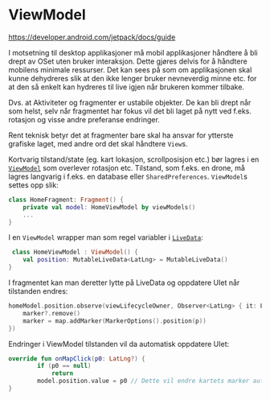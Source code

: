 # ViewModel

https://developer.android.com/jetpack/docs/guide

I motsetning til desktop applikasjoner må mobil applikasjoner håndtere å bli
drept av OSet uten bruker interaksjon. Dette gjøres delvis for å håndtere mobilens
minimale ressurser. Det kan sees på som om applikasjonen skal kunne dehydreres
slik at den ikke lenger bruker nevneverdig minne etc. for at den så enkelt kan
hydreres til live igjen når brukeren kommer tilbake.

Dvs. at Aktiviteter og fragmenter er ustabile objekter. De kan bli drept når som helst,
selv når fragmentet har fokus vil det bli laget på nytt ved f.eks. rotasjon og
visse andre preferanse endringer.

Rent teknisk betyr det at fragmenter bare skal ha ansvar for ytterste grafiske
laget, med andre ord det skal håndtere `View`s.

Kortvarig tilstand/state (eg. kart lokasjon, scrollposisjon etc.) bør lagres i
en
[`ViewModel`](https://developer.android.com/topic/libraries/architecture/viewmodel)
som overlever rotasjon etc. Tilstand, som f.eks. en drone, må lagres langvarig i
f.eks. en database eller `SharedPreferences`. `ViewModel`s settes opp slik:
```kotlin
class HomeFragment: Fragment() {
    private val model: HomeViewModel by viewModels()
    ...
}
```

I en `ViewModel` wrapper man som regel variabler i [`LiveData`](https://developer.android.com/topic/libraries/architecture/livedata?hl=en):
```kotlin
 class HomeViewModel : ViewModel() {
    val position: MutableLiveData<LatLng> = MutableLiveData()
}
```

I fragmentet kan man deretter lytte på LiveData og oppdatere UIet når tilstanden endres:
```kotlin
homeModel.position.observe(viewLifecycleOwner, Observer<LatLng> { it: LatLng! ->
    marker?.remove()
    marker = map.addMarker(MarkerOptions().position(p))
})
```
Endringer i ViewModel tilstanden vil da automatisk oppdatere UIet:
```kotlin
override fun onMapClick(p0: LatLng?) {
        if (p0 == null)
            return
        model.position.value = p0 // Dette vil endre kartets marker automatisk
}
```

